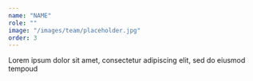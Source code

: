 ```yaml
---
name: "NAME"
role: ""
image: "/images/team/placeholder.jpg"
order: 3
---
```


Lorem ipsum dolor sit amet, consectetur adipiscing elit, sed do eiusmod tempoud